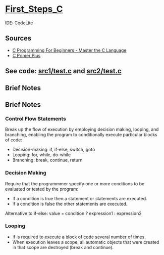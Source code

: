 # [First_Steps_C](https://github.com/asofcs/First_Steps_C/tree/main)

IDE: CodeLite

## Sources
- [C Programming For Beginners - Master the C Language](https://www.udemy.com/course/c-programming-for-beginners-/)
- [C Primer Plus](https://www.oreilly.com/library/view/c-primer-plus/9780133432398/)
## See code: [src1/test.c](https://github.com/asofcs/First_Steps_C/blob/b4-control-flow/src1/test.c) and [src2/test.c](https://github.com/asofcs/First_Steps_C/blob/b4-control-flow/src2/test.c)
## Brief Notes
## Brief Notes
### Control Flow Statements
Break up the flow of execution by employing decision making, looping, and branching, enabling the program to conditionally execute particular blocks of code:
- Decision-making: if, if-else, switch, goto
- Looping: for, while, do-while
- Branching: break, continue, return

### Decision Making
Require that the programmmer specify one or more conditions to be evaluated or tested by the program:
- If a condition is true then a statement or statements are executed.
- If a condition is false the other statements are executed.
  
Alternative to if-else: value = condition ? expression1 : expression2

### Looping
- If is required to execute a block of code several number of times.
- When execution leaves a scope, all automatic objects that were created in that scope are destroyed (break and continue).
